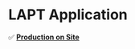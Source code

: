 # LAPT Application

✅ [**Production on Site**](https://github.com/creativeworlds/demo.lapt/blob/master/docs/production.md) <br />